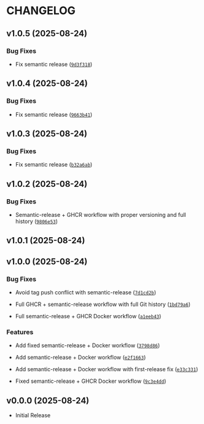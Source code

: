 # CHANGELOG

<!-- version list -->

## v1.0.5 (2025-08-24)

### Bug Fixes

- Fix semantic release
  ([`9d3f318`](https://github.com/youssefheshamm/FastApi_APP/commit/9d3f3181bf3cde4df2151f7dc5834fa0973d2a31))


## v1.0.4 (2025-08-24)

### Bug Fixes

- Fix semantic release
  ([`9663b41`](https://github.com/youssefheshamm/FastApi_APP/commit/9663b41e73e8af6d22e523d99e635cd19729e77b))


## v1.0.3 (2025-08-24)

### Bug Fixes

- Fix semantic release
  ([`b32a6ab`](https://github.com/youssefheshamm/FastApi_APP/commit/b32a6abe61e14e576417ef2f252fff6a8419b561))


## v1.0.2 (2025-08-24)

### Bug Fixes

- Semantic-release + GHCR workflow with proper versioning and full history
  ([`9806e53`](https://github.com/youssefheshamm/FastApi_APP/commit/9806e53dc63a067e1d0625dc14e882f11fa48a38))


## v1.0.1 (2025-08-24)


## v1.0.0 (2025-08-24)

### Bug Fixes

- Avoid tag push conflict with semantic-release
  ([`7d1cd2b`](https://github.com/youssefheshamm/FastApi_APP/commit/7d1cd2badcf8689ee17b8c01f7fbf298a464a91e))

- Full GHCR + semantic-release workflow with full Git history
  ([`1bd79a6`](https://github.com/youssefheshamm/FastApi_APP/commit/1bd79a68a00a3b9e331a372308a6b3b35affccf3))

- Full semantic-release + GHCR Docker workflow
  ([`a1eeb43`](https://github.com/youssefheshamm/FastApi_APP/commit/a1eeb43b53bb85261d8edf645456304bcbf2c6f4))

### Features

- Add fixed semantic-release + Docker workflow
  ([`3798d86`](https://github.com/youssefheshamm/FastApi_APP/commit/3798d862f376aa39e4b43bda0e6ec05bb7311ef9))

- Add semantic-release + Docker workflow
  ([`e2f1663`](https://github.com/youssefheshamm/FastApi_APP/commit/e2f16632a15e16489888e1bd9953be6cbf9916a7))

- Add semantic-release + Docker workflow with first-release fix
  ([`e33c331`](https://github.com/youssefheshamm/FastApi_APP/commit/e33c331c2aca6c79fe7ce8059ab5dc82822fd336))

- Fixed semantic-release + GHCR Docker workflow
  ([`9c3e4dd`](https://github.com/youssefheshamm/FastApi_APP/commit/9c3e4dd3cfbd4074a86a186f70d89e9da00ccaaf))


## v0.0.0 (2025-08-24)

- Initial Release
